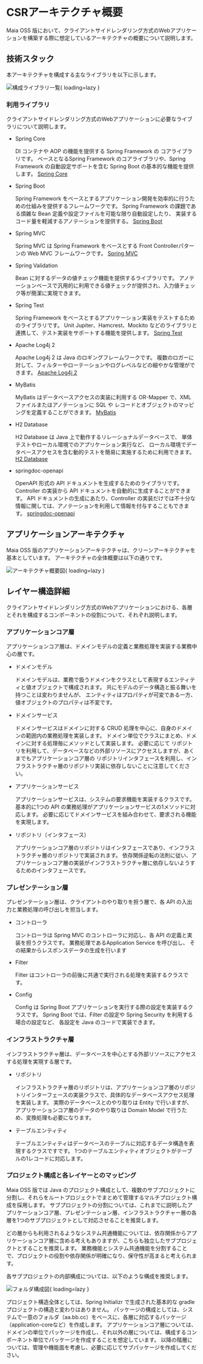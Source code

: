 # CSRアーキテクチャ概要

Maia OSS 版において、クライアントサイドレンダリング方式のWebアプリケーションを構築する際に想定しているアーキテクチャの概要について説明します。

## 技術スタック

本アーキテクチャを構成する主なライブラリを以下に示します。

![構成ライブラリ一覧](../../images/app-architecture/client-side-rendering/csr-library-light.png#only-light){ loading=lazy }

### 利用ライブラリ

クライアントサイドレンダリング方式のWebアプリケーションに必要なライブラリについて説明します。

- Spring Core
  
    DI コンテナや AOP の機能を提供する Spring Framework の コアライブラリです。
    ベースとなるSpring Framework のコアライブラリや、Spring Framework の自動設定サポートを含む Spring Boot の基本的な機能を提供します。
    [Spring Core](https://spring.pleiades.io/spring-framework/docs/current/reference/html/core.html#spring-core)

- Spring Boot
  
    Spring Framework をベースとするアプリケーション開発を効率的に行うための仕組みを提供するフレームワークです。
    Spring Framework の課題である煩雑な Bean 定義や設定ファイルを可能な限り自動設定したり、
    実装するコード量を軽減するアノテーションを提供する。
    [Spring Boot](https://spring.pleiades.io/projects/spring-boot)

- Spring MVC

    Spring MVC は Spring Framework をベースとする Front Controllerパターンの Web MVC フレームワークです。
    [Spring MVC](https://spring.pleiades.io/spring-framework/docs/current/reference/html/web.html#mvc)

- Spring Validation

    Bean に対するデータの値チェック機能を提供するライブラリです。
    アノテーションベースで汎用的に利用できる値チェックが提供され、入力値チェック等が簡潔に実現できます。

- Spring Test

    Spring Framework をベースとするアプリケーション実装をテストするためのライブラリです。
    Unit Jupiter、Hamcrest、Mockito などのライブラリと連携して、テスト実装をサポートする機能を提供します。
    [Spring Test](https://spring.pleiades.io/spring-framework/docs/current/reference/html/testing.html)

- Apache Log4j 2

    Apache Log4j 2 は Java のロギングフレームワークです。
    複数のロガーに対して、フィルターやローテーションやログレベルなどの細やかな管理ができます。
    [Apache Log4j 2](https://logging.apache.org/log4j/2.x/)

- MyBatis
  
    MyBatis はデータベースアクセスの実装に利用する OR-Mapper で、XML ファイルまたはアノテーションに SQL や レコードとオブジェクトのマッピングを定義することができます。
    [MyBatis](https://mybatis.org/mybatis-3/ja/index.html)

- H2 Database
  
    H2 Database は Java 上で動作するリレーショナルデータベースで、
    単体テストやローカル環境でのアプリケーション実行など、
    ローカル環境でデータベースアクセスを含む動的テストを簡易に実施するために利用できます。
    [H2 Database](https://www.h2database.com/html/main.html)

- springdoc-openapi

    OpenAPI 形式の API ドキュメントを生成するためのライブラリです。
    Controller の実装から API ドキュメントを自動的に生成することができます。
    API ドキュメントの生成にあたり、Controller の実装だけでは不十分な情報に関しては、アノテーションを利用して情報を付与することもできます。
    [springdoc-openapi](https://springdoc.org/)

## アプリケーションアーキテクチャ

Maia OSS 版のアプリケーションアーキテクチャは、クリーンアーキテクチャを基本としています。
アーキテクチャの全体概要は以下の通りです。

![アーキテクチャ概要図](../../images/app-architecture/client-side-rendering/csr-architecture-light.png#only-light){ loading=lazy }

## レイヤー構造詳細

クライアントサイドレンダリング方式のWebアプリケーションにおける、各層とそれを構成するコンポーネントの役割について、それぞれ説明します。

### アプリケーションコア層

アプリケーションコア層は、ドメインモデルの定義と業務処理を実装する業務中心の層です。

- ドメインモデル

    ドメインモデルは、業務で扱うドメインをクラスとして表現するエンティティと値オブジェクトで構成されます。
    共にモデルのデータ構造と振る舞いを持つことは変わりませんが、
    エンティティはプロパティが可変である一方、値オブジェクトのプロパティは不変です。

- ドメインサービス

    ドメインサービスはドメインに対する CRUD 処理を中心に、自身のドメインの範囲内の業務処理を実装します。
    ドメイン単位でクラスにまとめ、ドメインに対する処理毎にメソッドとして実装します。
    必要に応じて リポジトリを利用して、データベースなどの外部リソースにアクセスしますが、あくまでもアプリケーションコア層の リポジトリインタフェースを利用し、インフラストラクチャ層のリポジトリ実装に依存しないことに注意してください。

- アプリケーションサービス

    アプリケーションサービスは、システムの要求機能を実装するクラスです。
    基本的に1つの API の業務処理がアプリケーションサービスの1メソッドに対応します。
    必要に応じてドメインサービスを組み合わせて、要求される機能を実現します。

- リポジトリ（インタフェース）
  
    アプリケーションコア層のリポジトリはインタフェースであり、インフラストラクチャ層のリポジトリで実装されます。
    依存関係逆転の法則に従い、アプリケーションコア層の実装がインフラストラクチャ層に依存しないようするためのインタフェースです。

### プレゼンテーション層

プレゼンテーション層は、クライアントのやり取りを担う層で、各 API の入出力と業務処理の呼び出しを担当します。

- コントローラ
  
    コントローラは Spring MVC のコントローラに対応し、各 API の定義と実装を担うクラスです。
    業務処理であるApplication Service を呼び出し、
    その結果からレスポンスデータの生成を行います

- Filter
  
    Filter はコントローラの前後に共通で実行される処理を実装するクラスです。

- Config

    Config は Spring Boot アプリケーションを実行する際の設定を実装するクラスです。
    Spring Boot では、Filter の設定や Spring Security を利用する場合の設定など、 各設定を Java のコードで実装できます。

### インフラストラクチャ層

インフラストラクチャ層は、データベースを中心とする外部リソースにアクセスする処理を実現する層です。

- リポジトリ
  
    インフラストラクチャ層のリポジトリは、アプリケーションコア層のリポジトリインターフェースの実装クラスで、具体的なデータベースアクセス処理を実装します。
    実際のデータベースとのやり取りは Entity で行いますが、アプリケーションコア層のデータのやり取りは Domain Model で行うため、変換処理も必要になります。

- テーブルエンティティ

    テーブルエンティティはデータベースのテーブルに対応するデータ構造を表現するクラスですです。
    1つのテーブルエンティティオブジェクトがテーブルの1レコードに対応します。

### プロジェクト構成と各レイヤーとのマッピング

Maia OSS 版では Java のプロジェクト構成として、複数のサブプロジェクトに分割し、それらをルートプロジェクトでまとめて管理するマルチプロジェクト構成を採用します。
サブプロジェクトの分割については、これまでに説明したアプリケーションコア層、プレゼンテーション層、インフラストラクチャー層の各層を1つのサブプロジェクトとして対応させることを推奨します。

どの層からも利用されるようなシステム共通機能については、依存関係からアプリケーションコア層に含める考えもありますが、こちらも独立したサブプロジェクトとすることを推奨します。
業務機能とシステム共通機能を分割することで、プロジェクトの役割や依存関係が明確になり、保守性が高まると考えられます。

各サブプロジェクトの内部構成については、以下のような構成を推奨します。

![フォルダ構成図](../../images/app-architecture/client-side-rendering/csr-project-structure-light.png#only-light){ loading=lazy }

プロジェクト構造全体としては、Spring Initializr で生成された基本的な gradle プロジェクトの構造と変わりはありません。
パッケージの構成としては、システムで一意のフォルダ（aa.bb.cc）をベースに、各層に対応するパッケージ（application-coreなど）を作成します。
アプリケーションコア層については、ドメインの単位でパッケージを作成し、それ以外の層については、構成するコンポーネント単位でパッケージを作成することを想定しています。
以降の階層については、管理や機能面を考慮し、必要に応じてサブパッケージを作成してください。
